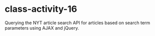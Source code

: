 # class-activity-16
Querying the NYT article search API for articles based on search term parameters using AJAX and jQuery.
